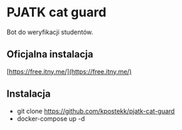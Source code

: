 # PJATK cat guard
Bot do weryfikacji studentów.

## Oficjalna instalacja
[https://free.itny.me/](https://free.itny.me/)

## Instalacja
 - git clone https://github.com/kpostekk/pjatk-cat-guard
 - docker-compose up -d
